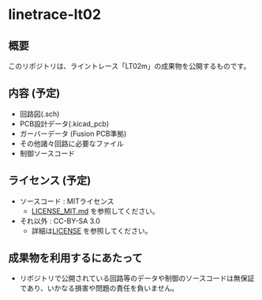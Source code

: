 # linetrace-lt02
## 概要
このリポジトリは、ライントレース「LT02m」の成果物を公開するものです。

## 内容 (予定)
 - 回路図(.sch)
 - PCB設計データ(.kicad_pcb)
 - ガーバーデータ (Fusion PCB準拠)
 - その他諸々回路に必要なファイル
 - 制御ソースコード

## ライセンス (予定)
 * ソースコード : MITライセンス
     - [LICENSE_MIT.md](LICENSE_MIT.md) を参照してください。
 * それ以外 : CC-BY-SA 3.0
    - 詳細は[LICENSE](https://github.com/zer0ohm/LineTrace-LT02/blob/master/LICENSE) を参照してください。
    
## 成果物を利用するにあたって
 - リポジトリで公開されている回路等のデータや制御のソースコードは無保証であり、いかなる損害や問題の責任を負いません。
